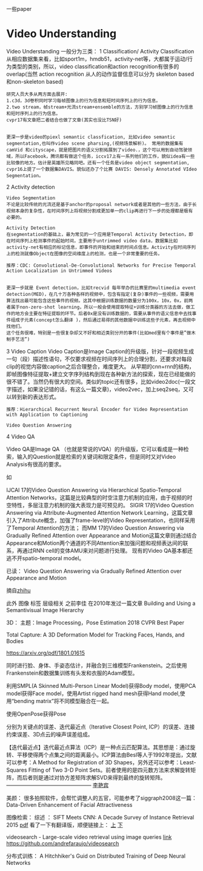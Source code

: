 一些paper

# Video Understanding

Video Understanding 一般分为三类：
1 Classification/ Activity Classification
	从相应数据集来看，比如sport1m，hmdb51，activity-net等，大都属于运动/行为类型的类别，所以，video classification和action recognition有很多的overlap(当然 action recognition 从人的动作监督信息可以分为 skeleton based 和non-skeleton based)

	研究人员大多从两方面去展开: 
	1.c3d，3d卷积同时学习每帧图像上的行为信息和短时间序列上的行为信息。
	2.two stream，帧stream+光流stream+ensemble的方法，方别学习帧图像上的行为信息和短时序列上的行为信息。
	cvpr17有文章把二者结合也做了文章(其实也没比TSN好)


    更深一步是video的piexl semantic classfication, 比如video semantic segmentation,也叫作video scene pharsing,(视频场景解析)。 常用的数据集有camVid 和cityscape，就是把图片的语义分割拓展到了video.，这个可以用到自动驾驶领域，所以Facebook，腾讯都有做这个任务，iccv17上有一系列他们的工作，貌似idea有一些比较像的地方。估计是英雄所见略同吧。还有一个任务是video object segmentation, cvpr16上提了一个数据集DAVIS。貌似还办了个比赛 DAVIS: Densely Annotated VIdeo Segmentation。

2 Activity detection

	Video Segmentation
	不论是比较传统的光流还是基于anchor的proposal network或者是其他的一些方法，由于长视频本身的复杂性，在时间序列上将视频分割成更加单一的clip再进行下一步的处理都是极有必要的。

	Activity Detection
	在segmentation的基础上，最为常见的一个应用是Temporal Activity Detection，即在时间序列上检测事件的起始时间，主要用于untrimmed video data，数据集比如activity-net有相应的标记信息，即事件的开始和结束的时间点信息。Activity在时间序列上的检测就像Object在图像的空间维度上的检测，也是一个非常重要的任务。

	推荐：CDC: Convolutional-De-Convolutional Networks for Precise Temporal Action Localization in Untrimmed Videos


	更深一步就是 Event detection，比如trecvid 每年举办的比赛里的multimedia event detection(MED)，在几十万各种各样的视频中，包含有指定(复杂)事件的一些视频，需要用算法找出最可能包含这些事件的视频。这其中根据训练数据的数量分为100x，10x，0x，前两者属于non-zero-shot learning，所以一般会使用提取特征+训练分类器的方法去做，做工作的地方会主要在特征提取的环节。后者0x是没有训练数据的，需要从事件的语义信息中去找事件组成子元素(concept怎么翻译 )，然后通过易得的其他数据中训练这些子元素，再去视频中找他们。
	这个任务很难，特别是一些很复杂却又不好和相近类别分开的事件(比如med里有个事件是”做木制手艺活”)


3 Video Caption
	Video Caption是Image Caption的升级版，针对一段视频生成一句（段）描述性语句，不仅要求视频在时间序列上的合理分割，还要求对每段clip的视觉内容做caption之后合理整合，难度更大。
	从早期的cnn+rnn的结构，即帧图像特征提取+建立文字序列结构到现在各种新方法的探索，现在已经能做的很不错了。当然仍有很大的空间。类似的topic还有很多，比如video2doc(一段文字描述，如果没记错的话，有这么一篇文章)，video2vec，加上seq2seq，又可以转到新的表达形式。

	推荐：Hierarchical Recurrent Neural Encoder for Video Representation with Application to Captioning

	Video Question Answering


4 Video QA

Video QA是Image QA （也就是常说的VQA）的升级版，它可以看成是一种检索，输入的Question就是检索的关键词和限定条件，但是同时又对Video Analysis有很高的要求。

如

IJCAI 17的Video Question Answering via Hierarchical Spatio-Temporal Attention Networks，这篇是比较典型的时空注意力机制的应用，由于视频的时空特性，多层注意力机制的强大表现力是可预见的。
SIGIR 17的Video Question Answering via Attribute-Augmented Attention Network Learning，这篇文章引入了Attribute概念，加强了frame-level的Video Representation，也同样采用了Temporal Attention的方法；
而MM 17的Video Question Answering via Gradually Refined Attention over Appearance and Motion这篇文章则通过结合Appearance和Motion两个通道的不同Attention来加强问题和视频表达间的联系，再通过RNN cell的变体AMU来对问题进行处理。
现有的Video QA基本都还逃不开spatio-temporal model。


已读： Video Question Answering via Gradually Refined Attention over Appearance and Motion

摘自[zhihu](https://www.zhihu.com/question/64021205)

此外 图像 标签 层级相关 之前李佳 在2010年发过一篇文章  Building and Using a Semantivisual Image Hierarchy 

3D： 
主题：Image Processing，Pose Estimation
2018 CVPR Best Paper

Total Capture: A 3D Deformation Model for Tracking Faces, Hands, and Bodies

https://arxiv.org/pdf/1801.01615

同时进行脸、身体、手姿态估计，并融合到三维模型Frankenstein。之后使用Frankenstein和数据集训练有头发和衣服的Adam模型。

利用SMPL(A Skinned Multi-Person Linear Model)获得Body model，使用PCA model获得Face model，使用Artist rigged hand mesh获得Hand model,使用“bending matrix”将不同模型融合在一起。

使用OpenPose获得Pose

分别为关键点的误差、迭代最近点（Iterative Closest Point, ICP）的误差、连接约束误差、3D点云的噪声误差组成。

【迭代最近点】迭代最近点算法（ICP）是一种点云匹配算法。其思想是：通过旋转、平移使得两个点集之间的距离最小。ICP算法由Besl等人于1992年提出，文献可以参考：A Method for Registration of 3D Shapes，另外还可以参考：Least-Squares Fitting of Two 3-D Point Sets。前者使用的是四元数方法来求解旋转矩阵，而后者则是通过对协方差矩阵求解SVD来得到最终的旋转矩阵。
————————————————
[李艳宾](https://blog.csdn.net/linghugoolge/article/details/87942340)


美颜：
很多拍照软件，会帮忙调整人的五官，可能参考了siggraph2008这一篇：
Data-Driven Enhancement of Facial Attractiveness


图像检索：
综述 ： SIFT Meets CNN: A Decade Survey of Instance  Retrieval 2015 [pdf](https://arxiv.org/abs/1608.01807)
看了一下有翻译版，顺便链接上： [上](https://mp.weixin.qq.com/s?__biz=MzUyMjE2MTE0Mw==&mid=2247486346&idx=1&sn=139309de32ae1b72fc3ce5e81fd7811a&chksm=f9d15512cea6dc0449ba0ba223ab5b8fb790b8892d7dc755766475e7877b5dcf88e2cfe74863&scene=21#wechat_redirect) [下](https://www.imooc.com/article/33964)


videosearch - Large-scale video retrieval using image queries [link](https://ieeexplore.ieee.org/document/7851077/citations#citations)
https://github.com/andrefaraujo/videosearch


分布式训练：
A Hitchhiker's Guid on Distributed Training of Deep Neural Networks